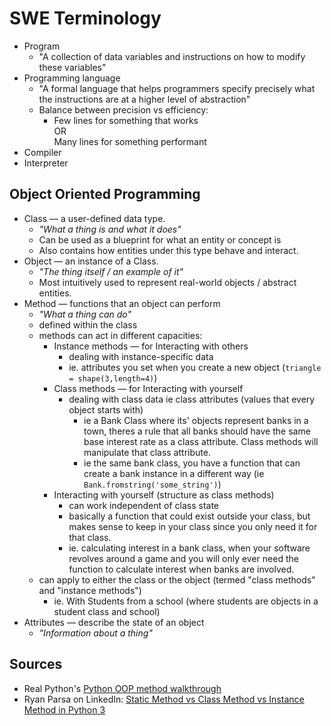 # SWE Terminology

- Program  
    - "A collection of data variables and instructions on how to modify these variables"
- Programming language
    - "A formal language that helps programmers specify precisely what the instructions are at a higher level of abstraction"
    - Balance between precision vs efficiency:
        - Few lines for something that works  
        OR  
        Many lines for something performant
- Compiler
- Interpreter

## Object Oriented Programming

- Class &#8212; a user-defined data type.
    - *"What a thing is and what it does"*
    - Can be used as a blueprint for what an entity or concept is
    - Also contains how entities under this type behave and interact.
- Object &#8212; an instance of a Class.
    - *"The thing itself / an example of it"*
    - Most intuitively used to represent real-world objects / abstract entities.
- Method &#8212; functions that an object can perform
    - *"What a thing can do"*
    - defined within the class
    - methods can act in different capacities:
        - Instance methods &#8212; for Interacting with others
            - dealing with instance-specific data
            - ie. attributes you set when you create a new object (`triangle = shape(3,length=4)`)
        - Class methods &#8212; for Interacting with yourself
            - dealing with class data ie class attributes (values that every object starts with)
                - ie a Bank Class where its' objects represent banks in a town, theres a rule that all banks should have the same base interest rate as a class attribute. Class methods will manipulate that class attribute.
                - ie the same bank class, you have a function that can create a bank instance in a different way (ie `Bank.fromstring('some_string')`)
        - Interacting with yourself (structure as class methods)
            - can work independent of class state
            - basically a function that could exist outside your class, but makes sense to keep in your class since you only need it for that class.
            - ie. calculating interest in a bank class, when your software revolves around a game and you will only ever need the function to calculate interest when banks are involved.
    - can apply to either the class or the object (termed "class methods" and "instance methods")
        - ie. With Students from a school (where students are objects in a student class and school)
- Attributes &#8212; describe the state of an object
    - *"Information about a thing"*

## Sources

- Real Python's [Python OOP method walkthrough](https://realpython.com/instance-class-and-static-methods-demystified/)
- Ryan Parsa on LinkedIn: [Static Method vs Class Method vs Instance Method in Python 3](https://www.linkedin.com/pulse/static-method-vs-class-instance-python-3-ryan-parsa-kvgdc)
